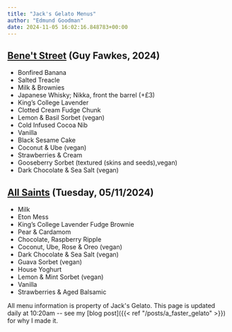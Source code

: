 ```yaml
---
title: "Jack's Gelato Menus"
author: "Edmund Goodman"
date: 2024-11-05 16:02:16.848783+00:00
---
```


## [Bene't Street](https://www.jacksgelato.com/bene-t-street-menu) (Guy Fawkes, 2024)

- Bonfired Banana
- Salted Treacle
- Milk & Brownies
- Japanese Whisky; Nikka, front the barrel (+£3)
- King’s College Lavender
- Clotted Cream Fudge Chunk
- Lemon & Basil Sorbet (vegan)
- Cold Infused Cocoa Nib
- Vanilla
- Black Sesame Cake
- Coconut & Ube (vegan)
- Strawberries & Cream
- Gooseberry Sorbet (textured (skins and seeds),vegan)
- Dark Chocolate & Sea Salt (vegan)

## [All Saints](https://www.jacksgelato.com/all-saints-menu) (Tuesday, 05/11/2024)

- Milk
- Eton Mess
- King’s College Lavender Fudge Brownie
- Pear & Cardamom
- Chocolate, Raspberry Ripple
- Coconut, Ube, Rose & Oreo (vegan)
- Dark Chocolate & Sea Salt (vegan)
- Guava Sorbet (vegan)
- House Yoghurt
- Lemon & Mint Sorbet (vegan)
- Vanilla
- Strawberries & Aged Balsamic

All menu information is property of Jack's Gelato. This page is
updated daily at 10:20am -- see my
[blog post]({{< ref "/posts/a_faster_gelato" >}}) for why I made it.
